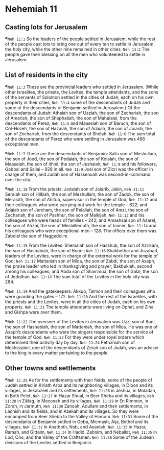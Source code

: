 # Nehemiah 11

## Casting lots for Jerusalem
¶`Neh 11:1` So the leaders of the people settled in Jerusalem, while the rest of the people cast lots to bring one out of every ten to settle in Jerusalem, the holy city, while the other nine remained in other cities.
`Neh 11:2` The people gave their blessing on all the men who volunteered to settle in Jerusalem.

## List of residents in the city
¶`Neh 11:3` These are the provincial leaders who settled in Jerusalem. (While other Israelites, the priests, the Levites, the temple attendants, and the sons of the servants of Solomon settled in the cities of Judah, each on his own property in their cities,
`Neh 11:4` some of the descendants of Judah and some of the descendants of Benjamin settled in Jerusalem.) Of the descendants of Judah: Athaiah son of Uzziah, the son of Zechariah, the son of Amariah, the son of Shephatiah, the son of Mahalalel, from the descendants of Perez;
`Neh 11:5` and Maaseiah son of Baruch, the son of Col-Hozeh, the son of Hazaiah, the son of Adaiah, the son of Joiarib, the son of Zechariah, from the descendants of Shelah.
`Neh 11:6` The sum total of the descendants of Perez who were settling in Jerusalem was 468 exceptional men.

¶`Neh 11:7` These are the descendants of Benjamin: Sallu son of Meshullam, the son of Joed, the son of Pedaiah, the son of Kolaiah, the son of Maaseiah, the son of Ithiel, the son of Jeshaiah,
`Neh 11:8` and his followers, Gabbai and Sallai – 928 in all.
`Neh 11:9` Joel son of Zicri was the officer in charge of them, and Judah son of Hassenuah was second-in-command over the city.

¶`Neh 11:10` From the priests: Jedaiah son of Joiarib, Jakin,
`Neh 11:11` Seraiah son of Hilkiah, the son of Meshullam, the son of Zadok, the son of Meraioth, the son of Ahitub, supervisor in the temple of God,
`Neh 11:12` and their colleagues who were carrying out work for the temple – 822; and Adaiah son of Jeroham, the son of Pelaliah, the son of Amzi, the son of Zechariah, the son of Pashhur, the son of Malkijah,
`Neh 11:13` and his colleagues who were heads of families – 242; and Amashsai son of Azarel, the son of Ahzai, the son of Meshillemoth, the son of Immer,
`Neh 11:14` and his colleagues who were exceptional men – 128. The officer over them was Zabdiel the son of Haggedolim.

¶`Neh 11:15` From the Levites: Shemaiah son of Hasshub, the son of Azrikam, the son of Hashabiah, the son of Bunni;
`Neh 11:16` Shabbethai and Jozabad, leaders of the Levites, were in charge of the external work for the temple of God;
`Neh 11:17` Mattaniah son of Mica, the son of Zabdi, the son of Asaph, the praise leader who led in thanksgiving and prayer; Bakbukiah, second among his colleagues; and Abda son of Shammua, the son of Galal, the son of Jeduthun.
`Neh 11:18` The sum total of the Levites in the holy city was 284.

¶`Neh 11:19` And the gatekeepers: Akkub, Talmon and their colleagues who were guarding the gates – 172.
`Neh 11:20` And the rest of the Israelites, with the priests and the Levites, were in all the cities of Judah, each on his own property.
`Neh 11:21` The temple attendants were living on Ophel, and Ziha and Gishpa were over them.

¶`Neh 11:22` The overseer of the Levites in Jerusalem was Uzzi son of Bani, the son of Hashabiah, the son of Mattaniah, the son of Mica. He was one of Asaph’s descendants who were the singers responsible for the service of the temple of God.
`Neh 11:23` For they were under royal orders which determined their activity day by day.
`Neh 11:24` Pethahiah son of Meshezabel, one of the descendants of Zerah son of Judah, was an adviser to the king in every matter pertaining to the people.

## Other towns and settlements
¶`Neh 11:25` As for the settlements with their fields, some of the people of Judah settled in Kiriath Arba and its neighboring villages, in Dibon and its villages, in Jekabzeel and its settlements,
`Neh 11:26` in Jeshua, in Moladah, in Beth Pelet,
`Neh 11:27` in Hazar Shual, in Beer Sheba and its villages,
`Neh 11:28` in Ziklag, in Meconah and its villages,
`Neh 11:29` in En Rimmon, in Zorah, in Jarmuth,
`Neh 11:30` Zanoah, Adullam and their settlements, in Lachish and its fields, and in Azekah and its villages. So they were encamped from Beer Sheba to the Valley of Hinnom.
`Neh 11:31` Some of the descendants of Benjamin settled in Geba, Micmash, Aija, Bethel and its villages,
`Neh 11:32` in Anathoth, Nob, and Ananiah,
`Neh 11:33` in Hazor, Ramah, and Gittaim,
`Neh 11:34` in Hadid, Zeboim, and Neballat,
`Neh 11:35` in Lod, Ono, and the Valley of the Craftsmen.
`Neh 11:36` Some of the Judean divisions of the Levites settled in Benjamin.
